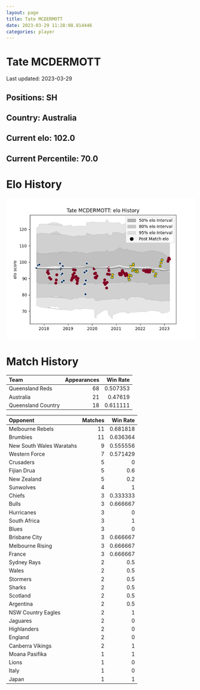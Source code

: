 ```yaml
---  
layout: page  
title: Tate MCDERMOTT  
date: 2023-03-29 11:28:08.814446  
categories: player  
---
```

# Tate MCDERMOTT


Last updated: 2023-03-29
## Positions: SH

## Country: Australia

## Current elo: 102.0

## Current Percentile: 70.0

# Elo History


![elo history](history_TateMCDERMOTT.png)
# Match History


| Team               |   Appearances |   Win Rate |
|:-------------------|--------------:|-----------:|
| Queensland Reds    |            68 |   0.507353 |
| Australia          |            21 |   0.47619  |
| Queensland Country |            18 |   0.611111 |

| Opponent                 |   Matches |   Win Rate |
|:-------------------------|----------:|-----------:|
| Melbourne Rebels         |        11 |   0.681818 |
| Brumbies                 |        11 |   0.636364 |
| New South Wales Waratahs |         9 |   0.555556 |
| Western Force            |         7 |   0.571429 |
| Crusaders                |         5 |   0        |
| Fijian Drua              |         5 |   0.6      |
| New Zealand              |         5 |   0.2      |
| Sunwolves                |         4 |   1        |
| Chiefs                   |         3 |   0.333333 |
| Bulls                    |         3 |   0.666667 |
| Hurricanes               |         3 |   0        |
| South Africa             |         3 |   1        |
| Blues                    |         3 |   0        |
| Brisbane City            |         3 |   0.666667 |
| Melbourne Rising         |         3 |   0.666667 |
| France                   |         3 |   0.666667 |
| Sydney Rays              |         2 |   0.5      |
| Wales                    |         2 |   0.5      |
| Stormers                 |         2 |   0.5      |
| Sharks                   |         2 |   0.5      |
| Scotland                 |         2 |   0.5      |
| Argentina                |         2 |   0.5      |
| NSW Country Eagles       |         2 |   1        |
| Jaguares                 |         2 |   0        |
| Highlanders              |         2 |   0        |
| England                  |         2 |   0        |
| Canberra Vikings         |         2 |   1        |
| Moana Pasifika           |         1 |   1        |
| Lions                    |         1 |   0        |
| Italy                    |         1 |   0        |
| Japan                    |         1 |   1        |